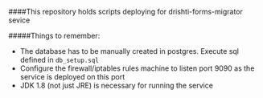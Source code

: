 ####This repository holds scripts deploying for drishti-forms-migrator sevice

#####Things to remember:
* The database has to be manually created in postgres. Execute sql defined in `db_setup.sql`
* Configure the firewall/iptables rules machine to listen port 9090 as the service is deployed on this port
* JDK 1.8 (not just JRE) is necessary for running the service
